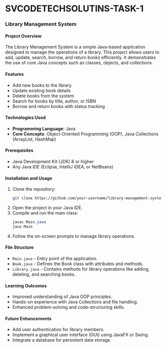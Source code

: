 # SVCODETECHSOLUTINS-TASK-1

### **Library Management System**

#### **Project Overview**
The Library Management System is a simple Java-based application designed to manage the operations of a library. This project allows users to add, update, search, borrow, and return books efficiently. It demonstrates the use of core Java concepts such as classes, objects, and collections.

#### **Features**
- Add new books to the library
- Update existing book details
- Delete books from the system
- Search for books by title, author, or ISBN
- Borrow and return books with status tracking

#### **Technologies Used**
- **Programming Language**: Java  
- **Core Concepts**: Object-Oriented Programming (OOP), Java Collections (ArrayList, HashMap)

#### **Prerequisites**
- Java Development Kit (JDK) 8 or higher
- Any Java IDE (Eclipse, IntelliJ IDEA, or NetBeans)

#### **Installation and Usage**
1. Clone the repository:  
   ```bash
   git clone https://github.com/your-username/library-management-system.git
   ```
2. Open the project in your Java IDE.
3. Compile and run the main class:  
   ```java
   javac Main.java  
   java Main  
   ```
4. Follow the on-screen prompts to manage library operations.

#### **File Structure**
- `Main.java` - Entry point of the application.
- `Book.java` - Defines the Book class with attributes and methods.
- `Library.java` - Contains methods for library operations like adding, deleting, and searching books.

#### **Learning Outcomes**
- Improved understanding of Java OOP principles.
- Hands-on experience with Java Collections and file handling.
- Enhanced problem-solving and code-structuring skills.

#### **Future Enhancements**
- Add user authentication for library members.
- Implement a graphical user interface (GUI) using JavaFX or Swing.
- Integrate a database for persistent data storage.

